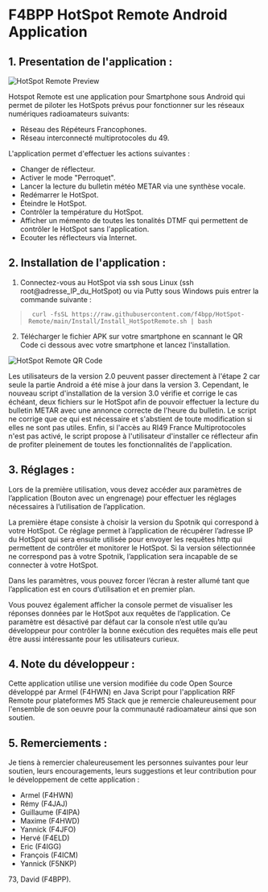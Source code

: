 # F4BPP HotSpot Remote Android Application

## 1. Presentation de l'application :
![HotSpot Remote Preview](https://github.com/f4bpp/HotSpot-Remote/blob/main/Preview/Preview_V3.0.png)

Hotspot Remote est une application pour Smartphone sous Android qui permet de piloter les HotSpots prévus pour fonctionner sur les réseaux numériques radioamateurs suivants:

 - Réseau des Répéteurs Francophones.
 - Réseau interconnecté multiprotocoles du 49.

L'application permet d'effectuer les actions suivantes :

 - Changer de réflecteur.
 - Activer le mode "Perroquet".
 - Lancer la lecture du bulletin météo METAR via une synthèse vocale.
 - Redémarrer le HotSpot.
 - Éteindre le HotSpot.
 - Contrôler la température du HotSpot.
 - Afficher un mémento de toutes les tonalités DTMF qui permettent de contrôler le HotSpot sans l'application.
 - Ecouter les réflecteurs via Internet.


## 2. Installation de l'application :

 1. Connectez-vous au HotSpot via ssh sous Linux (ssh root@adresse_IP_du_HotSpot) ou via Putty sous Windows puis entrer la commande suivante :
 >      curl -fsSL https://raw.githubusercontent.com/f4bpp/HotSpot-Remote/main/Install/Install_HotSpotRemote.sh | bash

 2. Télécharger le fichier APK sur votre smartphone en scannant le QR Code ci dessous avec votre smartphone et lancez l'installation.

![HotSpot Remote QR Code](https://github.com/f4bpp/HotSpot-Remote/blob/main/Install/F4BPP_HotSpot_Remote_V3.png)

Les utilisateurs de la version 2.0 peuvent passer directement à l'étape 2 car seule la partie Android a été mise à jour dans la version 3. Cependant, le nouveau script d'installation de la version 3.0 vérifie et corrige le cas échéant, deux fichiers sur le HotSpot afin de pouvoir effectuer la lecture du bulletin METAR avec une annonce correcte de l'heure du bulletin. Le script ne corrige que ce qui est nécessaire et s'abstient de toute modification si elles ne sont pas utiles. Enfin, si l'accès au RI49 France Multiprotocoles n'est pas activé, le script propose à l'utilisateur d'installer ce réflecteur afin de profiter pleinement de toutes les fonctionnalités de l'application.

## 3. Réglages :

Lors de la première utilisation, vous devez accéder aux paramètres de l’application (Bouton avec un engrenage) pour effectuer les réglages nécessaires à l’utilisation de l’application.

La première étape consiste à choisir la version du Spotnik qui correspond à votre HotSpot. Ce réglage permet à l’application de récupérer l’adresse IP du HotSpot qui sera ensuite utilisée pour envoyer les requêtes http qui permettent de contrôler et monitorer le HotSpot. Si la version sélectionnée ne correspond pas à votre Spotnik, l’application sera incapable de se connecter à votre HotSpot.

Dans les paramètres, vous pouvez forcer l’écran à rester allumé tant que l’application est en cours d’utilisation et en premier plan.

Vous pouvez également afficher la console permet de visualiser les réponses données par le HotSpot aux requêtes de l’application. Ce paramètre est désactivé par défaut car la console n’est utile qu’au développeur pour contrôler la bonne exécution des requêtes mais elle peut être aussi intéressante pour les utilisateurs curieux.

## 4. Note du développeur :

Cette application utilise une version modifiée du code Open Source développé par Armel (F4HWN) en Java Script pour l'application RRF Remote pour plateformes M5 Stack que je remercie chaleureusement pour l'ensemble de son oeuvre pour la communauté radioamateur ainsi que son soutien.

## 5. Remerciements :

Je tiens à remercier chaleureusement les personnes suivantes pour leur soutien, leurs encouragements, leurs suggestions et leur contribution pour le développement de cette application :

- Armel (F4HWN)
- Rémy (F4JAJ)
- Guillaume (F4IPA)
- Maxime (F4HWD)
- Yannick (F4JFO)
- Hervé (F4ELD)
- Eric (F4IGG)
- François (F4ICM)
- Yannick (F5NKP)

73, David (F4BPP).
